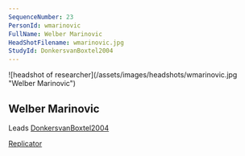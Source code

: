 ```yaml
---
SequenceNumber: 23
PersonId: wmarinovic
FullName: Welber Marinovic
HeadShotFilename: wmarinovic.jpg
StudyId: DonkersvanBoxtel2004
---
```

<a name="wmarinovic">
![headshot of researcher](/assets/images/headshots/wmarinovic.jpg "Welber Marinovic")

## Welber Marinovic



Leads [DonkersvanBoxtel2004](/replications/#DonkersvanBoxtel2004)



[Replicator]("replicator")